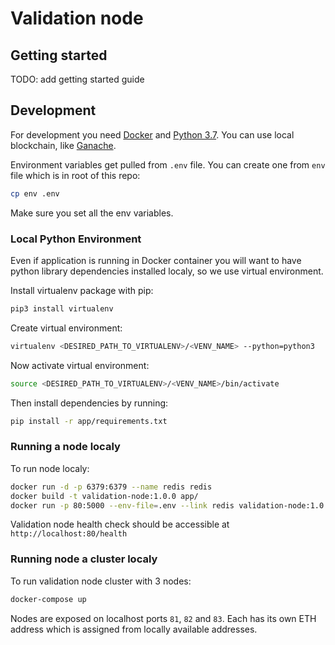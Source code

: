 # Validation node

## Getting started

TODO: add getting started guide

## Development

For development you need [Docker](https://www.docker.com/get-started) and [Python 3.7](https://www.python.org/downloads/release/python-370/).
You can use local blockchain, like [Ganache](https://truffleframework.com/ganache).

Environment variables get pulled from `.env` file. You can create one from `env` file which is in root of this repo:
```bash
cp env .env
```
Make sure you set all the env variables.

### Local Python Environment

Even if application is running in Docker container you will want to have python library dependencies installed localy, so we use virtual environment.

Install virtualenv package with pip:
```bash
pip3 install virtualenv
```

Create virtual environment:
```bash
virtualenv <DESIRED_PATH_TO_VIRTUALENV>/<VENV_NAME> --python=python3
```

Now activate virtual environment:
```bash
source <DESIRED_PATH_TO_VIRTUALENV>/<VENV_NAME>/bin/activate
``` 

Then install dependencies by running:
```bash
pip install -r app/requirements.txt
```

### Running a node localy

To run node localy:

```bash
docker run -d -p 6379:6379 --name redis redis
docker build -t validation-node:1.0.0 app/
docker run -p 80:5000 --env-file=.env --link redis validation-node:1.0.0
```

Validation node health check should be accessible at `http://localhost:80/health`

### Running node a cluster localy

To run validation node cluster with 3 nodes:

```bash
docker-compose up
```

Nodes are exposed on localhost ports `81`, `82` and `83`.
Each has its own ETH address which is assigned from locally available addresses.
